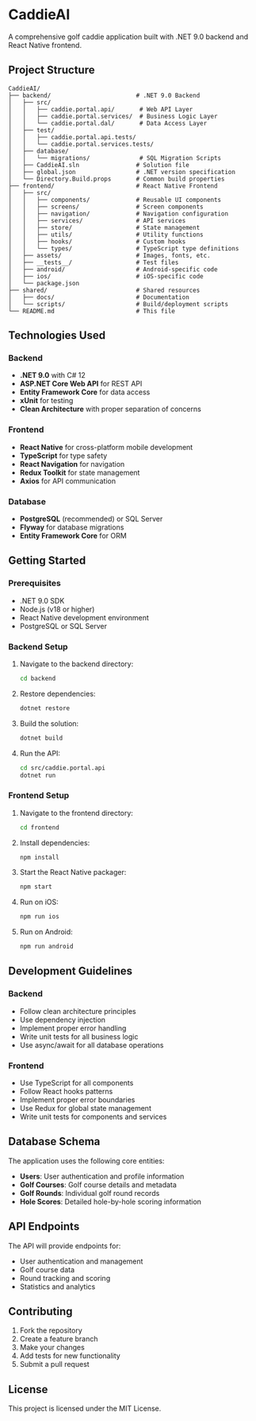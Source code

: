 # CaddieAI

A comprehensive golf caddie application built with .NET 9.0 backend and React Native frontend.

## Project Structure

```
CaddieAI/
├── backend/                        # .NET 9.0 Backend
│   ├── src/
│   │   ├── caddie.portal.api/       # Web API Layer
│   │   ├── caddie.portal.services/  # Business Logic Layer
│   │   └── caddie.portal.dal/       # Data Access Layer
│   ├── test/
│   │   ├── caddie.portal.api.tests/
│   │   └── caddie.portal.services.tests/
│   ├── database/
│   │   └── migrations/              # SQL Migration Scripts
│   ├── CaddieAI.sln                # Solution file
│   ├── global.json                 # .NET version specification
│   └── Directory.Build.props       # Common build properties
├── frontend/                       # React Native Frontend
│   ├── src/
│   │   ├── components/             # Reusable UI components
│   │   ├── screens/                # Screen components
│   │   ├── navigation/             # Navigation configuration
│   │   ├── services/               # API services
│   │   ├── store/                  # State management
│   │   ├── utils/                  # Utility functions
│   │   ├── hooks/                  # Custom hooks
│   │   └── types/                  # TypeScript type definitions
│   ├── assets/                     # Images, fonts, etc.
│   ├── __tests__/                  # Test files
│   ├── android/                    # Android-specific code
│   ├── ios/                        # iOS-specific code
│   └── package.json
├── shared/                         # Shared resources
│   ├── docs/                       # Documentation
│   └── scripts/                    # Build/deployment scripts
└── README.md                       # This file
```

## Technologies Used

### Backend
- **.NET 9.0** with C# 12
- **ASP.NET Core Web API** for REST API
- **Entity Framework Core** for data access
- **xUnit** for testing
- **Clean Architecture** with proper separation of concerns

### Frontend
- **React Native** for cross-platform mobile development
- **TypeScript** for type safety
- **React Navigation** for navigation
- **Redux Toolkit** for state management
- **Axios** for API communication

### Database
- **PostgreSQL** (recommended) or SQL Server
- **Flyway** for database migrations
- **Entity Framework Core** for ORM

## Getting Started

### Prerequisites
- .NET 9.0 SDK
- Node.js (v18 or higher)
- React Native development environment
- PostgreSQL or SQL Server

### Backend Setup

1. Navigate to the backend directory:
   ```bash
   cd backend
   ```

2. Restore dependencies:
   ```bash
   dotnet restore
   ```

3. Build the solution:
   ```bash
   dotnet build
   ```

4. Run the API:
   ```bash
   cd src/caddie.portal.api
   dotnet run
   ```

### Frontend Setup

1. Navigate to the frontend directory:
   ```bash
   cd frontend
   ```

2. Install dependencies:
   ```bash
   npm install
   ```

3. Start the React Native packager:
   ```bash
   npm start
   ```

4. Run on iOS:
   ```bash
   npm run ios
   ```

5. Run on Android:
   ```bash
   npm run android
   ```

## Development Guidelines

### Backend
- Follow clean architecture principles
- Use dependency injection
- Implement proper error handling
- Write unit tests for all business logic
- Use async/await for all database operations

### Frontend
- Use TypeScript for all components
- Follow React hooks patterns
- Implement proper error boundaries
- Use Redux for global state management
- Write unit tests for components and services

## Database Schema

The application uses the following core entities:
- **Users**: User authentication and profile information
- **Golf Courses**: Golf course details and metadata
- **Golf Rounds**: Individual golf round records
- **Hole Scores**: Detailed hole-by-hole scoring information

## API Endpoints

The API will provide endpoints for:
- User authentication and management
- Golf course data
- Round tracking and scoring
- Statistics and analytics

## Contributing

1. Fork the repository
2. Create a feature branch
3. Make your changes
4. Add tests for new functionality
5. Submit a pull request

## License

This project is licensed under the MIT License.